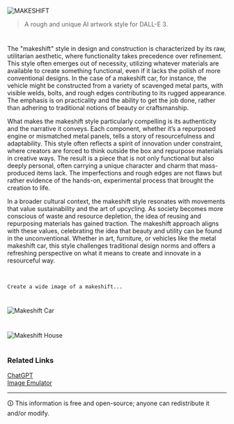 ![MAKESHIFT](https://github.com/user-attachments/assets/2f3384c7-f4d8-41cb-bdb4-0393591a0dc8)

> A rough and unique AI artwork style for DALL-E 3.

#

The "makeshift" style in design and construction is characterized by its raw, utilitarian aesthetic, where functionality takes precedence over refinement. This style often emerges out of necessity, utilizing whatever materials are available to create something functional, even if it lacks the polish of more conventional designs. In the case of a makeshift car, for instance, the vehicle might be constructed from a variety of scavenged metal parts, with visible welds, bolts, and rough edges contributing to its rugged appearance. The emphasis is on practicality and the ability to get the job done, rather than adhering to traditional notions of beauty or craftsmanship.

What makes the makeshift style particularly compelling is its authenticity and the narrative it conveys. Each component, whether it’s a repurposed engine or mismatched metal panels, tells a story of resourcefulness and adaptability. This style often reflects a spirit of innovation under constraint, where creators are forced to think outside the box and repurpose materials in creative ways. The result is a piece that is not only functional but also deeply personal, often carrying a unique character and charm that mass-produced items lack. The imperfections and rough edges are not flaws but rather evidence of the hands-on, experimental process that brought the creation to life.

In a broader cultural context, the makeshift style resonates with movements that value sustainability and the art of upcycling. As society becomes more conscious of waste and resource depletion, the idea of reusing and repurposing materials has gained traction. The makeshift approach aligns with these values, celebrating the idea that beauty and utility can be found in the unconventional. Whether in art, furniture, or vehicles like the metal makeshift car, this style challenges traditional design norms and offers a refreshing perspective on what it means to create and innovate in a resourceful way.

<br>

```
Create a wide image of a makeshift...
```

#

![Makeshift Car](https://github.com/user-attachments/assets/9795627a-3a77-462e-bd71-73745de61bd3)

#

![Makeshift House](https://github.com/user-attachments/assets/ccd8a05e-1fc9-446c-9a1b-f888bf61ad69)

#
### Related Links

[ChatGPT](https://github.com/sourceduty/ChatGPT)
<br>
[Image Emulator](https://github.com/sourceduty/ImageEmulator)

***
🛈 This information is free and open-source; anyone can redistribute it and/or modify.
